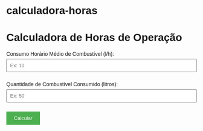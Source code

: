 # calculadora-horas

<!DOCTYPE html>
<html>
<head>
  <title>Calculadora de Horas de Operação</title>
  <style>
    body {
      font-family: sans-serif;
    }
    label {
      display: block;
      margin-bottom: 5px;
    }
    input[type="number"] {
      width: 100%;
      padding: 8px;
      margin-bottom: 10px;
      box-sizing: border-box;
    }
    button {
      padding: 10px 20px;
      background-color: #4CAF50;
      color: white;
      border: none;
      cursor: pointer;
    }
    #resultado {
      margin-top: 10px;
      font-weight: bold;
    }
  </style>
</head>
<body>

  <h1>Calculadora de Horas de Operação</h1>

  <label for="consumo">Consumo Horário Médio de Combustível (l/h):</label>
  <input type="number" id="consumo" value="" placeholder="Ex: 10" required>

  <label for="combustivel">Quantidade de Combustível Consumido (litros):</label>
  <input type="number" id="combustivel" value="" placeholder="Ex: 50" required>

  <button onclick="calcularHoras()">Calcular</button>

  <div id="resultado"></div>

  <script>
    function calcularHoras() {
      const consumo = parseFloat(document.getElementById("consumo").value);
      const combustivel = parseFloat(document.getElementById("combustivel").value);

      if (isNaN(consumo) || isNaN(combustivel) || consumo <= 0) {
        document.getElementById("resultado").innerHTML = "Por favor, insira valores válidos.";
        return;
      }

      const horas = combustivel / consumo;
      document.getElementById("resultado").innerHTML = `Horas de operação estimadas: ${horas.toFixed(2)} horas`;
    }
  </script>

</body>
</html>

